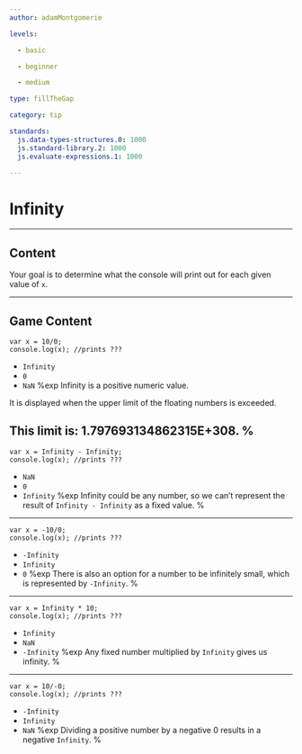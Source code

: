 ```yaml
---
author: adamMontgomerie

levels:

  - basic

  - beginner

  - medium

type: fillTheGap

category: tip

standards:
  js.data-types-structures.0: 1000
  js.standard-library.2: 1000
  js.evaluate-expressions.1: 1000

---
```


# Infinity

---
## Content

Your goal is to determine what the console
will print out for each given value of `x`.

---
## Game Content

```
var x = 10/0;
console.log(x); //prints ???
```
* `Infinity`
* `0`
* `NaN`
%exp
Infinity is a positive numeric value.

It is displayed when the upper limit of the floating numbers is exceeded.

This limit is: 1.797693134862315E+308.
%
---
```
var x = Infinity - Infinity;
console.log(x); //prints ???
```
* `NaN`
* `0`
* `Infinity`
%exp
Infinity could be any number, so we can’t represent the result of `Infinity - Infinity` as a fixed value.
%
---
```
var x = -10/0;
console.log(x); //prints ???
```
* `-Infinity`
* `Infinity`
* `0`
%exp
There is also an option for a number to be infinitely small, which is represented by `-Infinity`.
%
---
```
var x = Infinity * 10;
console.log(x); //prints ???
```
* `Infinity`
* `NaN`
* `-Infinity`
%exp
Any fixed number multiplied by `Infinity` gives us infinity.
%
---
```
var x = 10/-0;
console.log(x); //prints ???
```
* `-Infinity`
* `Infinity`
* `NaN`
%exp
Dividing a positive number by a negative 0 results in a negative `Infinity`.
%

